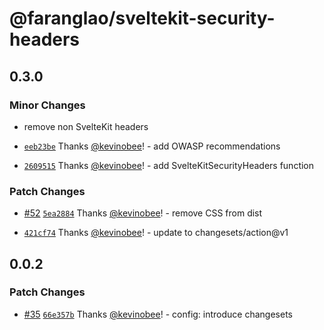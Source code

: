 # @faranglao/sveltekit-security-headers

## 0.3.0

### Minor Changes

- remove non SvelteKit headers

- [`eeb23be`](https://github.com/kevinobee/sveltekit-security-headers/commit/eeb23bedde7f09a15a8de6edb408a222fccf9d64) Thanks [@kevinobee](https://github.com/kevinobee)! - add OWASP recommendations

- [`2609515`](https://github.com/kevinobee/sveltekit-security-headers/commit/2609515a937b0a24abbaf5c9410e18d8bbf25b44) Thanks [@kevinobee](https://github.com/kevinobee)! - add SvelteKitSecurityHeaders function

### Patch Changes

- [#52](https://github.com/kevinobee/sveltekit-security-headers/pull/52) [`5ea2884`](https://github.com/kevinobee/sveltekit-security-headers/commit/5ea288412a5a621c6f7f23d461c791d1b635dc5d) Thanks [@kevinobee](https://github.com/kevinobee)! - remove CSS from dist

- [`421cf74`](https://github.com/kevinobee/sveltekit-security-headers/commit/421cf74d283e9091bc3a3d16f8764a2fbd01c52a) Thanks [@kevinobee](https://github.com/kevinobee)! - update to changesets/action@v1

## 0.0.2

### Patch Changes

- [#35](https://github.com/kevinobee/sveltekit-security-headers/pull/35) [`66e357b`](https://github.com/kevinobee/sveltekit-security-headers/commit/66e357bda7b31211c36704b05a6ed05a641e19e4) Thanks [@kevinobee](https://github.com/kevinobee)! - config: introduce changesets
